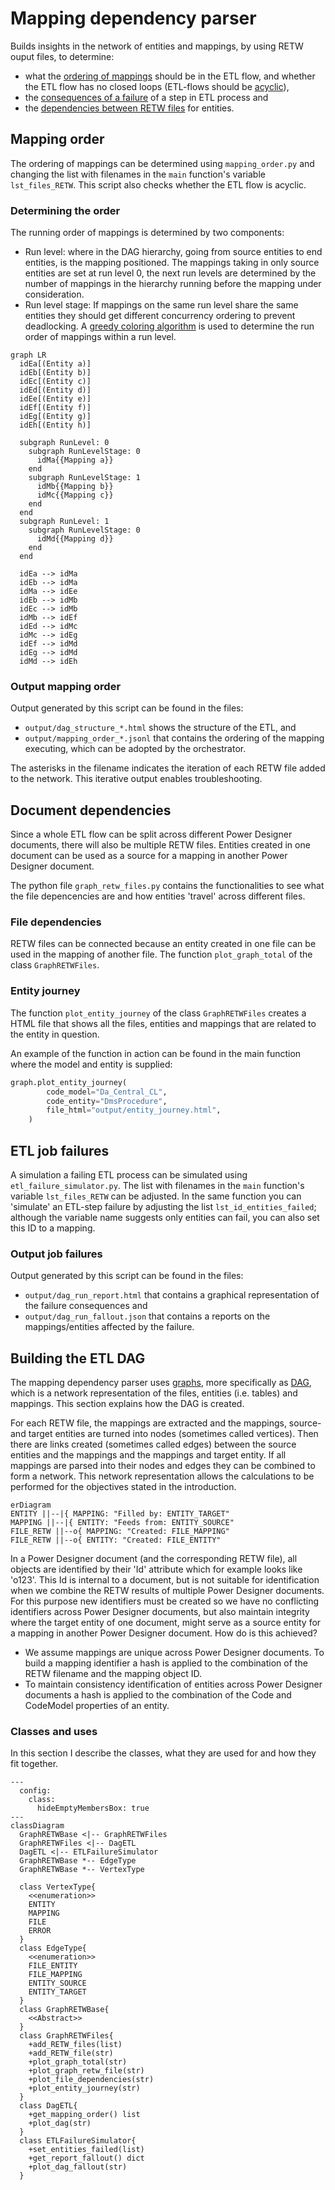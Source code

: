 # Mapping dependency parser

Builds insights in the network of entities and mappings, by using RETW ouput files, to determine:

* what the [ordering of mappings](#mapping-order) should be in the ETL flow, and whether the ETL flow has no closed loops (ETL-flows should be [acyclic](https://en.wikipedia.org/wiki/Directed_acyclic_graph)),
* the [consequences of a failure](#etl-job-failures) of a step in ETL process and
* the [dependencies between RETW files](#document-dependencies) for entities.

## Mapping order

The ordering of mappings can be determined using ```mapping_order.py``` and changing the list with filenames in the ```main``` function's variable ```lst_files_RETW```. This script also checks whether the ETL flow is acyclic.

### Determining the order

The running order of mappings is determined by two components:

* Run level: where in the DAG hierarchy, going from source entities to end entities, is the mapping positioned. The mappings taking in only source entities are set at run level 0, the next run levels are determined by the number of mappings in the hierarchy running before the mapping under consideration.
* Run level stage: If mappings on the same run level share the same entities they should get different concurrency ordering to prevent deadlocking. A [greedy coloring algorithm](https://www.youtube.com/watch?v=vGjsi8NIpSE) is used to determine the run order of mappings within a run level.

```mermaid
graph LR
  idEa[(Entity a)]
  idEb[(Entity b)]
  idEc[(Entity c)]
  idEd[(Entity d)]
  idEe[(Entity e)]
  idEf[(Entity f)]
  idEg[(Entity g)]
  idEh[(Entity h)]

  subgraph RunLevel: 0
    subgraph RunLevelStage: 0
      idMa{{Mapping a}}
    end
    subgraph RunLevelStage: 1
      idMb{{Mapping b}}
      idMc{{Mapping c}}
    end
  end
  subgraph RunLevel: 1
    subgraph RunLevelStage: 0
      idMd{{Mapping d}}
    end
  end

  idEa --> idMa
  idEb --> idMa
  idMa --> idEe
  idEb --> idMb
  idEc --> idMb
  idMb --> idEf
  idEd --> idMc
  idMc --> idEg
  idEf --> idMd
  idEg --> idMd
  idMd --> idEh
```

### Output mapping order

Output generated by this script can be found in the files:

* ```output/dag_structure_*.html``` shows the structure of the ETL, and
* ```output/mapping_order_*.jsonl``` that contains the ordering of the mapping executing, which can be adopted by the orchestrator.

The asterisks in the filename indicates the iteration of each RETW file added to the network. This iterative output enables troubleshooting.

## Document dependencies

Since a whole ETL flow can be split across different Power Designer documents, there will also be multiple RETW files. Entities created in one document can be used as a source for a mapping in another Power Designer document.

The python file ```graph_retw_files.py``` contains the functionalities to see what the file depencencies are and how entities 'travel' across different files.

### File dependencies

RETW files can be connected because an entity created in one file can be used in the mapping of another file. The function ```plot_graph_total``` of the class ```GraphRETWFiles```.

### Entity journey

The function ```plot_entity_journey``` of the class ```GraphRETWFiles``` creates a HTML file that shows all the files, entities and mappings that are related to the entity in question.

An example of the function in action can be found in the main function where the model and entity is supplied:

```py
graph.plot_entity_journey(
        code_model="Da_Central_CL",
        code_entity="DmsProcedure",
        file_html="output/entity_journey.html",
    )
```

## ETL job failures

A simulation a failing ETL process can be simulated using ```etl_failure_simulator.py```. The list with filenames in the ```main``` function's variable ```lst_files_RETW``` can be adjusted. In the same function you can 'simulate' an ETL-step failure by adjusting the list ```lst_id_entities_failed```; although the variable name suggests only entities can fail, you can also set this ID to a mapping.

### Output job failures

Output generated by this script can be found in the files:

* ```output/dag_run_report.html``` that contains a graphical representation of the failure consequences and
* ```output/dag_run_fallout.json``` that contains a reports on the mappings/entities affected by the failure.

## Building the ETL DAG

The mapping dependency parser uses [graphs](https://en.wikipedia.org/wiki/Graph_(discrete_mathematics)), more specifically as [DAG](https://en.wikipedia.org/wiki/Directed_acyclic_graph), which is a network representation of the files, entities (i.e. tables) and mappings. This section explains how the DAG is created.

For each RETW file, the mappings are extracted and the mappings, source- and target entities are turned into nodes (sometimes called vertices). Then there are links created (sometimes called edges) between the source entities and the mappings and the mappings and target entity. If all mappings are parsed into their nodes and edges they can be combined to form a network. This network representation allows the calculations to be performed for the objectives stated in the introduction.

```mermaid
erDiagram
ENTITY ||--|{ MAPPING: "Filled by: ENTITY_TARGET"
MAPPING ||--|{ ENTITY: "Feeds from: ENTITY_SOURCE"
FILE_RETW ||--o{ MAPPING: "Created: FILE_MAPPING"
FILE_RETW ||--o{ ENTITY: "Created: FILE_ENTITY"
```

In a Power Designer document (and the corresponding RETW file), all objects are identified by their 'Id' attribute which for example looks like 'o123'. This Id is internal to a document, but is not suitable for identification when we combine the RETW results of multiple Power Designer documents. For this purpose new identifiers must be created so we have no conflicting identifiers across Power Designer documents, but also maintain integrity where the target entity of one document, might serve as a source entity for a mapping in another Power Designer document. How do is this achieved?

* We assume mappings are unique across Power Designer documents. To build a mapping identifier a hash is applied to the combination of the RETW filename and the mapping object ID.
* To maintain consistency identification of entities across Power Designer documents a hash is applied to the combination of the Code and CodeModel properties of an entity.

### Classes and uses

In this section I describe the classes, what they are used for and how they fit together.

```mermaid
---
  config:
    class:
      hideEmptyMembersBox: true
---
classDiagram
  GraphRETWBase <|-- GraphRETWFiles
  GraphRETWFiles <|-- DagETL
  DagETL <|-- ETLFailureSimulator
  GraphRETWBase *-- EdgeType
  GraphRETWBase *-- VertexType

  class VertexType{
    <<enumeration>>
    ENTITY
    MAPPING
    FILE
    ERROR
  }
  class EdgeType{
    <<enumeration>>
    FILE_ENTITY
    FILE_MAPPING
    ENTITY_SOURCE
    ENTITY_TARGET
  }
  class GraphRETWBase{
    <<Abstract>>
  }
  class GraphRETWFiles{
    +add_RETW_files(list)
    +add_RETW_file(str)
    +plot_graph_total(str)
    +plot_graph_retw_file(str)
    +plot_file_dependencies(str)
    +plot_entity_journey(str)
  }
  class DagETL{
    +get_mapping_order() list
    +plot_dag(str)
  }
  class ETLFailureSimulator{
    +set_entities_failed(list)
    +get_report_fallout() dict
    +plot_dag_fallout(str)
  }
```
